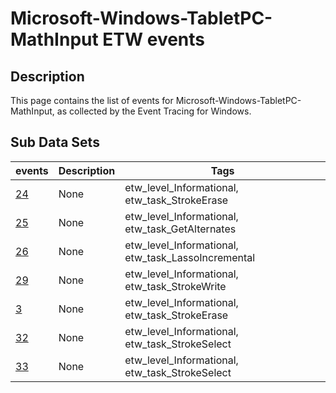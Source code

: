 # Microsoft-Windows-TabletPC-MathInput ETW events

## Description
This page contains the list of events for Microsoft-Windows-TabletPC-MathInput, as collected by the Event Tracing for Windows.

## Sub Data Sets
|events|Description|Tags|
|---|---|---|
|[24](events/event-24.md)|None|etw_level_Informational, etw_task_StrokeErase|
|[25](events/event-25.md)|None|etw_level_Informational, etw_task_GetAlternates|
|[26](events/event-26.md)|None|etw_level_Informational, etw_task_LassoIncremental|
|[29](events/event-29.md)|None|etw_level_Informational, etw_task_StrokeWrite|
|[3](events/event-3.md)|None|etw_level_Informational, etw_task_StrokeErase|
|[32](events/event-32.md)|None|etw_level_Informational, etw_task_StrokeSelect|
|[33](events/event-33.md)|None|etw_level_Informational, etw_task_StrokeSelect|
